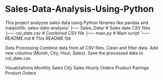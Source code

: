 # Sales-Data-Analysis-Using-Python
This project analyzes sales data using Python libraries like pandas and matplotlib.
sales-data-analysis/
├── Sales_Data/                # Sales data CSV files
├── col_date.csv               # Combined CSV file
├── main.py                    # Main script
└── README.md                  # This README file

Data Processing
Combine data from all CSV files.
Clean and filter data.
Add new columns (Month, City, Hour, Sales).
Save the processed data to col_date.csv.

Visualizations
Monthly Sales
City Sales
Hourly Orders
Product Pairings
Product Orders
